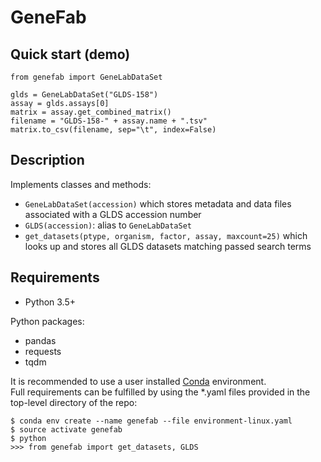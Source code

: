 # GeneFab

## Quick start (demo)

```
from genefab import GeneLabDataSet

glds = GeneLabDataSet("GLDS-158")
assay = glds.assays[0]
matrix = assay.get_combined_matrix()
filename = "GLDS-158-" + assay.name + ".tsv"
matrix.to_csv(filename, sep="\t", index=False)
```

## Description

Implements classes and methods:
* `GeneLabDataSet(accession)` which stores metadata and data files associated
with a GLDS accession number
* `GLDS(accession)`: alias to `GeneLabDataSet`
* `get_datasets(ptype, organism, factor, assay, maxcount=25)` which looks up and
stores all GLDS datasets matching passed search terms

## Requirements

* Python 3.5+

Python packages:
* pandas
* requests
* tqdm

It is recommended to use a user installed
[Conda](https://www.anaconda.com/download/) environment.  
Full requirements can be fulfilled by using the \*.yaml files provided in the
top-level directory of the repo:

```
$ conda env create --name genefab --file environment-linux.yaml
$ source activate genefab
$ python
>>> from genefab import get_datasets, GLDS
```
